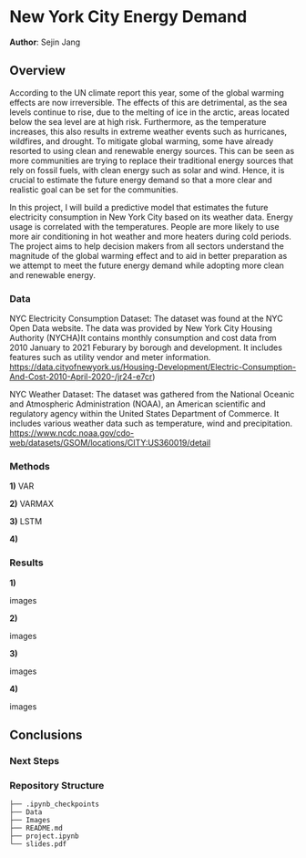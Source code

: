 # New York City Energy Demand

**Author**: Sejin Jang


## Overview 

According to the UN climate report this year, some of the global warming effects are now irreversible. The effects of this are detrimental, as the sea levels continue to rise, due to the melting of ice in the arctic, areas located below the sea level are at high risk. Furthermore, as the temperature increases, this also results in extreme weather events such as hurricanes, wildfires, and drought. To mitigate global warming, some have already resorted to using clean and renewable energy sources. This can be seen as more communities are trying to replace their traditional energy sources that rely on fossil fuels, with clean energy such as solar and wind. Hence, it is crucial to estimate the future energy demand so that a more clear and realistic goal can be set for the communities.

In this project, I will build a predictive model that estimates the future electricity consumption in New York City based on its weather data. Energy usage is correlated with the temperatures. People are more likely to use more air conditioning in hot weather and more heaters during cold periods. The project aims to help decision makers from all sectors understand the magnitude of the global warming effect and to aid in better preparation as we attempt to meet the future energy demand while adopting more clean and renewable energy.


### Data

NYC Electricity Consumption Dataset: The dataset was found at the NYC Open Data website. The data was provided by New York City Housing Authority (NYCHA)It contains monthly consumption and cost data from 2010 January to 2021 Feburary by borough and development. It includes features such as utility vendor and meter information. 
https://data.cityofnewyork.us/Housing-Development/Electric-Consumption-And-Cost-2010-April-2020-/jr24-e7cr)

NYC Weather Dataset: The dataset was gathered from the National Oceanic and Atmospheric Administration (NOAA), an American scientific and regulatory agency within the United States Department of Commerce. It includes various weather data such as temperature, wind and precipitation. https://www.ncdc.noaa.gov/cdo-web/datasets/GSOM/locations/CITY:US360019/detail


### Methods


**1)** VAR

**2)** VARMAX

**3)** LSTM

**4)** 


### Results


**1)** 


images

**2)** 

images


**3)** 

images


**4)** 

images


## Conclusions







### Next Steps




### Repository Structure

```
├── .ipynb_checkpoints
├── Data
├── Images
├── README.md
├── project.ipynb
└── slides.pdf
```


